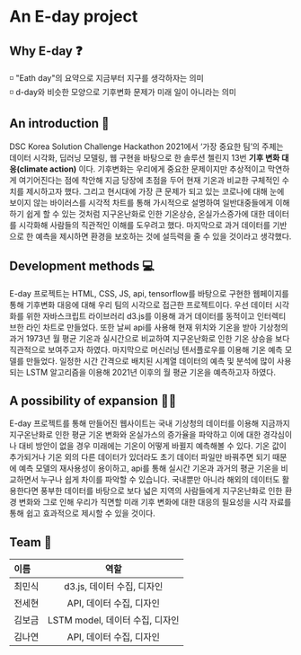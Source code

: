 # An E-day project

## Why E-day ❓

 ◽ "Eath day"의 요약으로 지금부터 지구를 생각하자는 의미   
 ◽ d-day와 비슷한 모양으로 기후변화 문제가 미래 일이 아니라는 의미

## An introduction 📝

  DSC Korea Solution Challenge Hackathon 2021에서 ‘가장 중요한 팀’의 주제는 데이터 시각화, 딥러닝 모델링, 웹 구현을 바탕으로 한 솔루션 첼린지 13번  **기후 변화 대응(climate action)** 이다. 기후변화는 우리에게 중요한 문제이지만 추상적이고 막연하게 여기어진다는 점에 착안해 지금 당장에 초점을 두어 현재 기온과 비교한 구체적인 수치를 제시하고자 했다. 그리고 현시대에 가장 큰 문제가 되고 있는 코로나에 대해 눈에 보이지 않는 바이러스를 시각적 차트를 통해 가시적으로 설명하여 일반대중들에게 이해하기 쉽게 할 수 있는 것처럼 지구온난화로 인한 기온상승, 온실가스증가에 대한 데이터를 시각화해 사람들의 직관적인 이해를 도우려고 했다. 마지막으로 과거 데이터를 기반으로 한 예측을 제시하면 환경을 보호하는 것에 설득력을 줄 수 있을 것이라고 생각했다.

## Development methods 💻

 E-day 프로젝트는 HTML, CSS, JS, api, tensorflow를 바탕으로 구현한 웹페이지를 통해 기후변화 대응에 대해 우리 팀의 시각으로 접근한 프로젝트이다. 우선 데이터 시각화를 위한 자바스크립트 라이브러리 d3.js를 이용해 과거 데이터를 동적이고 인터렉티브한 라인 차트로 만들었다. 또한 날씨 api를 사용해 현재 위치와 기온을 받아 기상청의 과거 1973년 월 평균 기온과 실시간으로 비교하여 지구온난화로 인한 기온 상승을 보다 직관적으로 보여주고자 하였다. 마지막으로 머신러닝 텐서플로우를 이용해 기온 예측 모델를 만들었다. 일정한 시간 간격으로 배치된 시계열 데이터의 예측 및 분석에 많이 사용되는 LSTM 알고리즘을 이용해 2021년 이후의 월 평균 기온을 예측하고자 하였다.

## A possibility of expansion 🙋‍♀️

 E-day 프로젝트를 통해 만들어진 웹사이트는 국내 기상청의 데이터를 이용해 지금까지 지구온난화로 인한 평균 기온 변화와 온실가스의 증가율을 파악하고 이에 대한 경각심이나 대비 방안이 없을 경우 미래에는 기온이 어떻게 바뀔지 예측해볼 수 있다. 기온 값이 추가되거나 기온 외의 다른 데이터가 있더라도 초기 데이터 파일만 바꿔주면 되기 때문에 예측 모델의 재사용성이 용이하고, api를 통해 실시간 기온과 과거의 평균 기온을 비교하면서 누구나 쉽게 차이를 파악할 수 있습니다. 국내뿐만 아니라 해외의 데이터도 활용한다면 풍부한 데이터를 바탕으로 보다 넓은 지역의 사람들에게 지구온난화로 인한 환경 변화와 그로 인해 우리가 직면할 미래 기후 변화에 대한 대응의 필요성을 시각 자료를 통해 쉽고 효과적으로 제시할 수 있을 것이다.

## Team 💪

 |이름|역할|
 |:---|:---:|
 |최민식|d3.js, 데이터 수집, 디자인|
 |전세현|API, 데이터 수집, 디자인|
 |김보금|LSTM model, 데이터 수집, 디자인|
 |김나연|API, 데이터 수집, 디자인|
